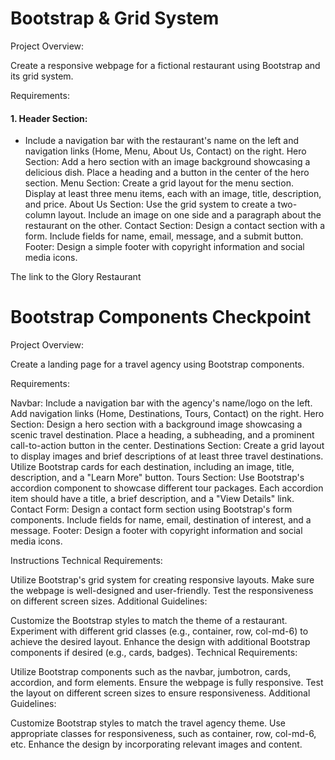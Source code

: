 
# Bootstrap & Grid System 

Project Overview:

Create a responsive webpage for a fictional restaurant using Bootstrap and its grid system.

Requirements:

#### 1. Header Section:
- Include a navigation bar with the restaurant's name on the left and navigation links (Home, Menu, About Us, Contact) on the right.
Hero Section:
Add a hero section with an image background showcasing a delicious dish.
Place a heading and a button in the center of the hero section.
Menu Section:
Create a grid layout for the menu section.
Display at least three menu items, each with an image, title, description, and price.
About Us Section:
Use the grid system to create a two-column layout.
Include an image on one side and a paragraph about the restaurant on the other.
Contact Section:
Design a contact section with a form.
Include fields for name, email, message, and a submit button.
Footer:
Design a simple footer with copyright information and social media icons.

The link to the  Glory Restaurant

# Bootstrap Components Checkpoint

Project Overview:

Create a landing page for a travel agency using Bootstrap components.

Requirements:

Navbar:
Include a navigation bar with the agency's name/logo on the left.
Add navigation links (Home, Destinations, Tours, Contact) on the right.
Hero Section:
Design a hero section with a background image showcasing a scenic travel destination.
Place a heading, a subheading, and a prominent call-to-action button in the center.
Destinations Section:
Create a grid layout to display images and brief descriptions of at least three travel destinations.
Utilize Bootstrap cards for each destination, including an image, title, description, and a "Learn More" button.
Tours Section:
Use Bootstrap's accordion component to showcase different tour packages.
Each accordion item should have a title, a brief description, and a "View Details" link.
Contact Form:
Design a contact form section using Bootstrap's form components.
Include fields for name, email, destination of interest, and a message.
Footer:
Design a footer with copyright information and social media icons.

Instructions
Technical Requirements:

Utilize Bootstrap's grid system for creating responsive layouts.
Make sure the webpage is well-designed and user-friendly.
Test the responsiveness on different screen sizes.
Additional Guidelines:

Customize the Bootstrap styles to match the theme of a restaurant.
Experiment with different grid classes (e.g., container, row, col-md-6) to achieve the desired layout.
Enhance the design with additional Bootstrap components if desired (e.g., cards, badges).
Technical Requirements:

Utilize Bootstrap components such as the navbar, jumbotron, cards, accordion, and form elements.
Ensure the webpage is fully responsive.
Test the layout on different screen sizes to ensure responsiveness.
Additional Guidelines:

Customize Bootstrap styles to match the travel agency theme.
Use appropriate classes for responsiveness, such as container, row, col-md-6, etc.
Enhance the design by incorporating relevant images and content.


